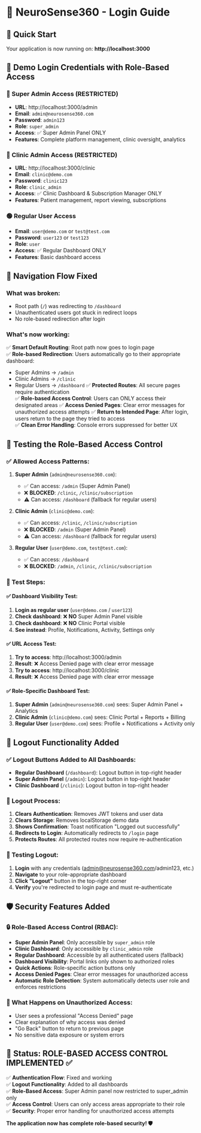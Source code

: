 # 🔐 NeuroSense360 - Login Guide

## 🚀 Quick Start

Your application is now running on: **http://localhost:3000**

## 📧 Demo Login Credentials with Role-Based Access

### 🔴 Super Admin Access (RESTRICTED)
- **URL**: http://localhost:3000/admin
- **Email**: `admin@neurosense360.com`
- **Password**: `admin123`
- **Role**: `super_admin`
- **Access**: ✅ Super Admin Panel ONLY
- **Features**: Complete platform management, clinic oversight, analytics

### 🔵 Clinic Admin Access (RESTRICTED)  
- **URL**: http://localhost:3000/clinic
- **Email**: `clinic@demo.com`
- **Password**: `clinic123`
- **Role**: `clinic_admin`
- **Access**: ✅ Clinic Dashboard & Subscription Manager ONLY
- **Features**: Patient management, report viewing, subscriptions

### 🟢 Regular User Access
- **Email**: `user@demo.com` or `test@test.com`
- **Password**: `user123` or `test123`
- **Role**: `user`
- **Access**: ✅ Regular Dashboard ONLY
- **Features**: Basic dashboard access

## 🎯 Navigation Flow Fixed

### What was broken:
- Root path (`/`) was redirecting to `/dashboard` 
- Unauthenticated users got stuck in redirect loops
- No role-based redirection after login

### What's now working:
✅ **Smart Default Routing**: Root path now goes to login page  
✅ **Role-based Redirection**: Users automatically go to their appropriate dashboard:
  - Super Admins → `/admin`
  - Clinic Admins → `/clinic`
  - Regular Users → `/dashboard`
✅ **Protected Routes**: All secure pages require authentication  
✅ **Role-based Access Control**: Users can ONLY access their designated areas
✅ **Access Denied Pages**: Clear error messages for unauthorized access attempts
✅ **Return to Intended Page**: After login, users return to the page they tried to access  
✅ **Clean Error Handling**: Console errors suppressed for better UX  

## 🔄 Testing the Role-Based Access Control

### ✅ Allowed Access Patterns:
1. **Super Admin** (`admin@neurosense360.com`):
   - ✅ Can access: `/admin` (Super Admin Panel)
   - ❌ **BLOCKED**: `/clinic`, `/clinic/subscription`
   - ⚠️  Can access: `/dashboard` (fallback for regular users)

2. **Clinic Admin** (`clinic@demo.com`):
   - ✅ Can access: `/clinic`, `/clinic/subscription`
   - ❌ **BLOCKED**: `/admin` (Super Admin Panel)
   - ⚠️  Can access: `/dashboard` (fallback for regular users)

3. **Regular User** (`user@demo.com`, `test@test.com`):
   - ✅ Can access: `/dashboard`
   - ❌ **BLOCKED**: `/admin`, `/clinic`, `/clinic/subscription`

### 🧪 Test Steps:

#### ✅ Dashboard Visibility Test:
1. **Login as regular user** (`user@demo.com` / `user123`)
2. **Check dashboard**: ❌ **NO** Super Admin Panel visible
3. **Check dashboard**: ❌ **NO** Clinic Portal visible  
4. **See instead**: Profile, Notifications, Activity, Settings only

#### ✅ URL Access Test:
1. **Try to access**: http://localhost:3000/admin
2. **Result**: ❌ Access Denied page with clear error message
3. **Try to access**: http://localhost:3000/clinic  
4. **Result**: ❌ Access Denied page with clear error message

#### ✅ Role-Specific Dashboard Test:
1. **Super Admin** (`admin@neurosense360.com`) sees: Super Admin Panel + Analytics
2. **Clinic Admin** (`clinic@demo.com`) sees: Clinic Portal + Reports + Billing  
3. **Regular User** (`user@demo.com`) sees: Profile + Notifications + Activity only

## 🚪 Logout Functionality Added

### ✅ Logout Buttons Added to All Dashboards:
- **Regular Dashboard** (`/dashboard`): Logout button in top-right header
- **Super Admin Panel** (`/admin`): Logout button in top-right header  
- **Clinic Dashboard** (`/clinic`): Logout button in top-right header

### 🔐 Logout Process:
1. **Clears Authentication**: Removes JWT tokens and user data
2. **Clears Storage**: Removes localStorage demo data  
3. **Shows Confirmation**: Toast notification "Logged out successfully"
4. **Redirects to Login**: Automatically redirects to `/login` page
5. **Protects Routes**: All protected routes now require re-authentication

### 🎯 Testing Logout:
1. **Login** with any credentials (admin@neurosense360.com/admin123, etc.)
2. **Navigate** to your role-appropriate dashboard
3. **Click "Logout"** button in the top-right corner
4. **Verify** you're redirected to login page and must re-authenticate

## 🛡️ Security Features Added

### 🔒 Role-Based Access Control (RBAC):
- **Super Admin Panel**: Only accessible by `super_admin` role
- **Clinic Dashboard**: Only accessible by `clinic_admin` role  
- **Regular Dashboard**: Accessible by all authenticated users (fallback)
- **Dashboard Visibility**: Portal links only shown to authorized roles
- **Quick Actions**: Role-specific action buttons only
- **Access Denied Pages**: Clear error messages for unauthorized access
- **Automatic Role Detection**: System automatically detects user role and enforces restrictions

### 🚨 What Happens on Unauthorized Access:
- User sees a professional "Access Denied" page
- Clear explanation of why access was denied
- "Go Back" button to return to previous page
- No sensitive data exposure or system errors

## 🎉 Status: **ROLE-BASED ACCESS CONTROL IMPLEMENTED** ✅

✅ **Authentication Flow**: Fixed and working  
✅ **Logout Functionality**: Added to all dashboards  
✅ **Role-Based Access**: Super Admin panel now restricted to super_admin only  
✅ **Access Control**: Users can only access areas appropriate to their role  
✅ **Security**: Proper error handling for unauthorized access attempts  

**The application now has complete role-based security! 🛡️**
